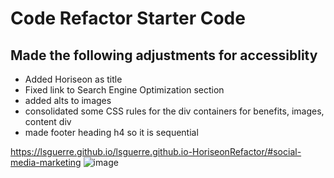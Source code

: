 # Code Refactor Starter Code

## Made the following adjustments for accessiblity
* Added Horiseon as title
* Fixed link to Search Engine Optimization section
* added alts to images
* consolidated some CSS rules for the div containers for benefits, images, content div
* made footer heading h4 so it is sequential 


https://lsguerre.github.io/lsguerre.github.io-HoriseonRefactor/#social-media-marketing
![image](https://user-images.githubusercontent.com/88417140/136158967-5d989ea0-c2f8-460c-9c37-b7905bbb6ba0.png)
